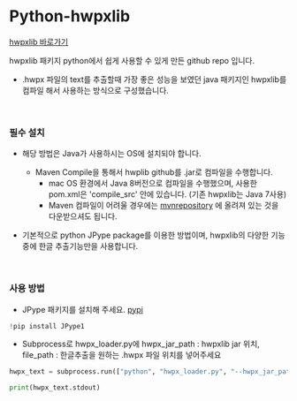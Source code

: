 # Python-hwpxlib
[hwpxlib 바로가기](https://github.com/neolord0/hwpxlib)

hwpxlib 패키지 python에서 쉽게 사용할 수 있게 만든 github repo 입니다.

- .hwpx 파일의 text를 추출할때 가장 좋은 성능을 보였던 java 패키지인 hwpxlib를 컴파일 해서 사용하는 방식으로 구성했습니다.

&nbsp;

### 필수 설치

- 해당 방법은 Java가 사용하시는 OS에 설치되야 합니다.
  - Maven Compile을 통해서 hwplib github를 .jar로 컴파일을 수행합니다.
    - mac OS 환경에서 Java 8버전으로 컴파일을 수행했으며, 사용한 pom.xml은 'compile_src' 안에 있습니다. (기존 hwpxlib는 Java 7사용)
    -  Maven 컴파일이 어려울 경우에는 [mvnrepository](https://mvnrepository.com/artifact/kr.dogfoot/hwplib/1.1.7) 에 올려져 있는 것을 다운받으셔도 됩니다. 

- 기본적으로 python JPype package를 이용한 방법이며, hwpxlib의 다양한 기능중에 한글 추출기능만을 사용합니다.

&nbsp;

### 사용 방법

- JPype 패키지를 설치해 주세요. [pypi](https://pypi.org/project/JPype1/)

```python
!pip install JPype1
```

- Subprocess로 hwpx_loader.py에 hwpx_jar_path : hwpxlib jar 위치, file_path : 한글추출을 원하는 .hwpx 파일 위치를 넣어주세요

```python
hwpx_text = subprocess.run(["python", "hwpx_loader.py", "--hwpx_jar_path",  'hwpxlib jar 위치', "--file_path", '한글추출을 원하는 .hwpx 파일 위치'], capture_output=True, text=True)

print(hwpx_text.stdout)
```







